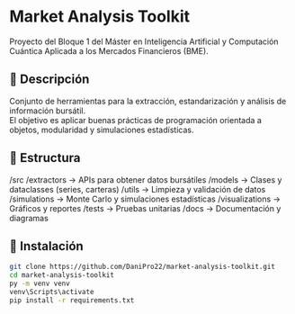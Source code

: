 # Market Analysis Toolkit

Proyecto del Bloque 1 del Máster en Inteligencia Artificial y Computación Cuántica Aplicada a los Mercados Financieros (BME).

## 🚀 Descripción
Conjunto de herramientas para la extracción, estandarización y análisis de información bursátil.  
El objetivo es aplicar buenas prácticas de programación orientada a objetos, modularidad y simulaciones estadísticas.

## 🧩 Estructura
/src
    /extractors      → APIs para obtener datos bursátiles
    /models          → Clases y dataclasses (series, carteras)
    /utils           → Limpieza y validación de datos
    /simulations     → Monte Carlo y simulaciones estadísticas
    /visualizations  → Gráficos y reportes
/tests               → Pruebas unitarias
/docs                → Documentación y diagramas

## 🧰 Instalación
```bash
git clone https://github.com/DaniPro22/market-analysis-toolkit.git
cd market-analysis-toolkit
py -m venv venv
venv\Scripts\activate
pip install -r requirements.txt
